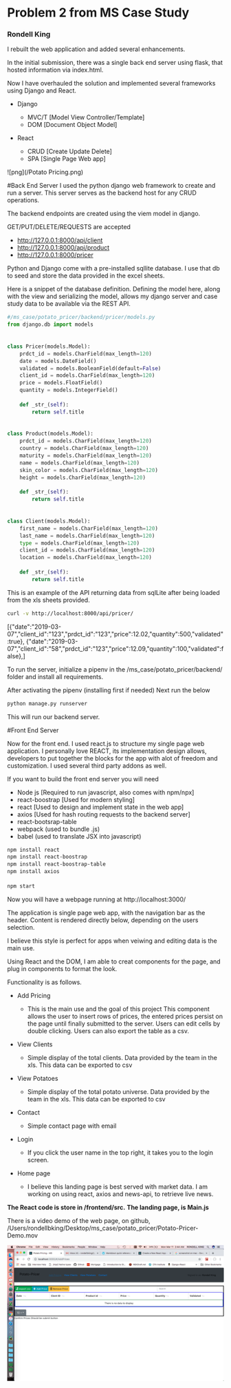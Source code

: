 # Problem 2 from  MS Case Study
### Rondell King

I rebuilt the web application and added several enhancements.

In the initial submission, there was a single back end server using flask,
that hosted information via index.html.

Now I have overhauled the solution and implemented several frameworks using
Django and React.

* Django
  * MVC/T [Model View Controller/Template]
  * DOM [Document Object Model]

* React
  * CRUD [Create Update Delete]
  * SPA [Single Page Web app]

![png](/Potato Pricing.png)

#Back End Server
I used the python django web framework to create
and run a server. This server serves as the backend host
for any CRUD operations.

The backend endpoints are created using the viem model in django.

GET/PUT/DELETE/REQUESTS are accepted 
* http://127.0.0.1:8000/api/client
* http://127.0.0.1:8000/api/product
* http://127.0.0.1:8000/pricer

Python and Django come with a pre-installed sqllite database.
I use that db to seed and store the data provided in the excel sheets.

Here is a snippet of the database definition.
Defining the model here, along with the view and serializing the model,
allows my django server and case study data to be available via the REST API.
```python
#/ms_case/potato_pricer/backend/pricer/models.py
from django.db import models


class Pricer(models.Model):
    prdct_id = models.CharField(max_length=120)
    date = models.DateField()
    validated = models.BooleanField(default=False)
    client_id = models.CharField(max_length=120)
    price = models.FloatField()
    quantity = models.IntegerField()

    def _str_(self):
        return self.title


class Product(models.Model):
    prdct_id = models.CharField(max_length=120)
    country = models.CharField(max_length=120)
    maturity = models.CharField(max_length=120)
    name = models.CharField(max_length=120)
    skin_color = models.CharField(max_length=120)
    height = models.CharField(max_length=120)

    def _str_(self):
        return self.title


class Client(models.Model):
    first_name = models.CharField(max_length=120)
    last_name = models.CharField(max_length=120)
    type = models.CharField(max_length=120)
    client_id = models.CharField(max_length=120)
    location = models.CharField(max_length=120)

    def _str_(self):
        return self.title

```
This is an example of the API returning data from sqlLite after being
loaded from the xls sheets provided.
```sh
curl -v http://localhost:8000/api/pricer/
```
[{"date":"2019-03-07","client_id":"123","prdct_id":"123","price":12.02,"quantity":500,"validated":true},
{"date":"2019-03-07","client_id":"58","prdct_id":"123","price":12.09,"quantity":100,"validated":false},]


To run the server, initialize a pipenv in the /ms_case/potato_pricer/backend/
folder and install all requirements.

After activating the pipenv (installing first if needed)
Next run the below

```python
python manage.py runserver
```

This will run our backend server.

#Front End Server

Now for the front end.
I used react.js to structure my single page web application.
I personally love REACT, its implementation design allows,
developers to put together the blocks for the app with alot
of freedom and customization. I used several third party addons as well.

If you want to build the front end server you will need 
* Node js [Required to run javascript, also comes with npm/npx]
* react-boostrap [Used for modern styling]
* react [Used to design and implement state in the web app]
* axios [Used for hash routing requests to the backend server]
* react-bootsrap-table
* webpack (used to bundle .js)
* babel (used to translate JSX into javascript)
```sh
npm install react
npm install react-boostrap
npm install react-boostrap-table
npm install axios

npm start
```
Now you will have a webpage running at 
http://localhost:3000/

The application is single page web app, with the navigation bar 
as the header. Content is rendered directly below, depending
on the users selection.

I believe this style is perfect for apps when veiwing and editing data
is the main use.

Using React and the DOM, I am 
able to creat components for the page,
and plug in components to format the look.

Functionality is as follows.
* Add Pricing
  * This is the main use and the goal of this project
  This component allows the user to insert rows of prices,
  the entered prices persist on the page until finally submitted to the server.
  Users can edit cells by double clicking. Users can also export the table as a csv.
  
* View Clients
  * Simple display of the total clients. Data provided by the team in the xls.
  This data can be exported to csv

* View Potatoes
  * Simple display of the total potato universe. Data provided by the team in the xls.
  This data can be exported to csv

* Contact
  * Simple contact page with email
  
* Login
  * If you click the user name in the top right, it takes you to the login screen.

* Home page
  * I believe this landing page is best served with market data.
    I am working on using react, axios and news-api, to retrieve live news.

**The React code is store in /frontend/src.**
**The landing page, is Main.js**

There is a video demo of the web page, on github,
/Users/rondellbking/Desktop/ms_case/potato_pricer/Potato-Pricer-Demo.mov

![png](/AddPrice_Web.png)
